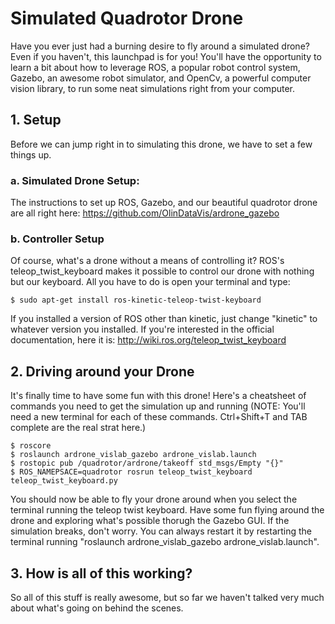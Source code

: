 # Simulated Quadrotor Drone
Have you ever just had a burning desire to fly around a simulated drone? Even if you haven't, this launchpad is for you! You'll have the opportunity to learn a bit about how to leverage ROS, a popular robot control system, Gazebo, an awesome robot simulator, and OpenCv, a powerful computer vision library, to run some neat simulations right from your computer.

## 1. Setup
Before we can jump right in to simulating this drone, we have to set a few things up.

### a. Simulated Drone Setup:
The instructions to set up ROS, Gazebo, and our beautiful quadrotor drone are all right here:
https://github.com/OlinDataVis/ardrone_gazebo

### b. Controller Setup
Of course, what's a drone without a means of controlling it? ROS's teleop_twist_keyboard makes it possible to control our drone with nothing but our keyboard. All you have to do is open your terminal and type:

    $ sudo apt-get install ros-kinetic-teleop-twist-keyboard

If you installed a version of ROS other than kinetic, just change "kinetic" to whatever version you installed. If you're interested in the official documentation, here it is: http://wiki.ros.org/teleop_twist_keyboard

## 2. Driving around your Drone
It's finally time to have some fun with this drone! Here's a cheatsheet of commands you need to get the simulation up and running (NOTE: You'll need a new terminal for each of these commands. Ctrl+Shift+T and TAB complete are the real strat here.)

    $ roscore
    $ roslaunch ardrone_vislab_gazebo ardrone_vislab.launch
    $ rostopic pub /quadrotor/ardrone/takeoff std_msgs/Empty "{}" 
    $ ROS_NAMEPSACE=quadrotor rosrun teleop_twist_keyboard teleop_twist_keyboard.py
    
You should now be able to fly your drone around when you select the terminal running the teleop twist keyboard. Have some fun flying around the drone and exploring what's possible thorugh the Gazebo GUI. If the simulation breaks, don't worry. You can always restart it by restarting the terminal running "roslaunch ardrone_vislab_gazebo ardrone_vislab.launch".

## 3. How is all of this working?
So all of this stuff is really awesome, but so far we haven't talked very much about what's going on behind the scenes. 
